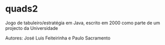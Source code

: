 # quads2
Jogo de tabuleiro/estratégia em Java, escrito em 2000 como parte de um projecto da Universidade

Autores: José Luis Feiteirinha e Paulo Sacramento
